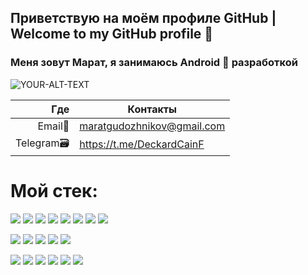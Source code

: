 ## Приветствую на моём профиле GitHub | Welcome to my GitHub profile 👋
### Меня зовут Марат, я занимаюсь Android 📱 разработкой
<picture>
 <source media="(prefers-color-scheme: dark)" srcset="https://lh3.googleusercontent.com/a/ACg8ocIKFuYdc0FMIWBuJpeVVi4dlxbYqjdFkrbfktVPVjEa-PocRTo4=s288-c-no">
 <source media="(prefers-color-scheme: light)" srcset="https://lh3.googleusercontent.com/a/ACg8ocIKFuYdc0FMIWBuJpeVVi4dlxbYqjdFkrbfktVPVjEa-PocRTo4=s288-c-no">
 <img alt="YOUR-ALT-TEXT" src="YOUR-DEFAULT-IMAGE">
</picture>

| Где | Контакты |
|-----:|---------------|
|Email📧|maratgudozhnikov@gmail.com|
|Telegram🗃️|https://t.me/DeckardCainF|
# Мой стек:
<img src="https://img.shields.io/badge/Android-003442?style=for-the-badge&logo=Android&logoColor=E06F5D"/> <img src="https://img.shields.io/badge/Kotlin-003442?style=for-the-badge&logo=Kotlin&logoColor=E06F5D"/> <img src="https://img.shields.io/badge/Java-003442?style=for-the-badge&logo=&logoColor=E06F5D"/> <img src="https://img.shields.io/badge/Kotlin Coroutines-003442?style=for-the-badge&logo=&logoColor=E06F5D"/> <img src="https://img.shields.io/badge/ RxJava-003442?style=for-the-badge&logo=&logoColor=E06F5D"/> <img src="https://img.shields.io/badge/OkHttp-003442?style=for-the-badge&logo=&logoColor=E06F5D"/> <img src="https://img.shields.io/badge/REST API-003442?style=for-the-badge&logo=&logoColor=E06F5D"/> <img src="https://img.shields.io/badge/Retrofit-003442?style=for-the-badge&logo=&logoColor=E06F5D"/>

<img src="https://img.shields.io/badge/Jetpack Compose-003442?style=for-the-badge&logo=jetpackcompose&logoColor=E06F5D"/> <img src="https://img.shields.io/badge/Jetpack Navigation Component-003442?style=for-the-badge&logo=&logoColor=E06F5D"/> <img src="https://img.shields.io/badge/Clean Architecture-003442?style=for-the-badge&logo=&logoColor=E06F5D"/> <img src="https://img.shields.io/badge/SOLID-003442?style=for-the-badge&logo=solid&logoColor=E06F5D"/> <img src="https://img.shields.io/badge/Android SDK-003442?style=for-the-badge&logo=androidstudio&logoColor=E06F5D"/>

<img src="https://img.shields.io/badge/Koin-003442?style=for-the-badge&logo=&logoColor=E06F5D"/> <img src="https://img.shields.io/badge/Dagger/Hilt-003442?style=for-the-badge&logo=&logoColor=E06F5D"/> <img src="https://img.shields.io/badge/Firebase-003442?style=for-the-badge&logo=firebase&logoColor=E06F5D"/> <img src="https://img.shields.io/badge/Room-003442?style=for-the-badge&logo=&logoColor=E06F5D"/> <img src="https://img.shields.io/badge/Glide-003442?style=for-the-badge&logo=glide&logoColor=E06F5D"/> <img src="https://img.shields.io/badge/Gson-003442?style=for-the-badge&logo=&logoColor=E06F5D"/>
<!-- <img src="https://img.shields.io/badge/Android-003442?style=for-the-badge&logo=Android&logoColor=E06F5D"/>
<!--
**DecardCain21/DecardCain21** is a ✨ _special_ ✨ repository because its `README.md` (this file) appears on your GitHub profile.

Here are some ideas to get you started:

- 🔭 I’m currently working on ...
- 🌱 I’m currently learning ...
- 👯 I’m looking to collaborate on ...
- 🤔 I’m looking for help with ...
- 💬 Ask me about ...
- 📫 How to reach me: ...
- 😄 Pronouns: ...
- ⚡ Fun fact: ...
-->

